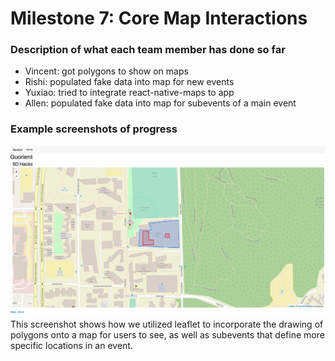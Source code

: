 # Milestone 7: Core Map Interactions

### Description of what each team member has done so far

* Vincent: got polygons to show on maps 
* Rishi: populated fake data into map for new events
* Yuxiao: tried to integrate react-native-maps to app
* Allen: populated fake data into map for subevents of a main event

### Example screenshots of progress
![polygonscreenshot](/images/M7-polygon-screenshot.png)
This screenshot shows how we utilized leaflet to incorporate the drawing of polygons onto a map for users to see, as well as subevents that define more specific locations in an event. 

